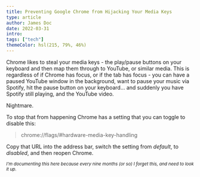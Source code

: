 ```yaml
---
title: Preventing Google Chrome from Hijacking Your Media Keys
type: article
author: James Doc
date: 2022-03-31
intro:
tags: ["tech"]
themeColor: hsl(215, 79%, 46%)
---
```


Chrome likes to steal your media keys - the play/pause buttons on your keyboard and then map them through to YouTube, or similar media. This is regardless of if Chrome has focus, or if the tab has focus - you can have a paused YouTube window in the background, want to pause your music via Spotify, hit the pause button on your keyboard… and suddenly you have Spotify still playing, and the YouTube video.

Nightmare.

To stop that from happening Chrome has a setting that you can toggle to disable this:

> chrome://flags/#hardware-media-key-handling

Copy that URL into the address bar, switch the setting from _default_, to _disabled_, and then reopen Chrome.



<small>_I'm documenting this here because every nine months (or so) I forget this, and need to look it up._</small>
